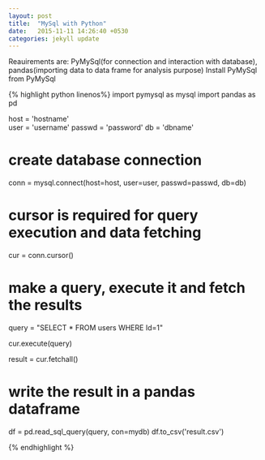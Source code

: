 ```yaml
---
layout: post
title:  "MySql with Python"
date:   2015-11-11 14:26:40 +0530
categories: jekyll update
---
```

Reauirements are: PyMySql(for connection and interaction with database), pandas(importing data to data frame for analysis purpose)
Install PyMySql from PyMySql

{% highlight python linenos%}
import pymysql as mysql
import pandas as pd

host = 'hostname' 	
user = 'username'
passwd = 'password'
db = 'dbname'

# create database connection 
conn = mysql.connect(host=host, user=user, passwd=passwd, db=db)

# cursor is required for query execution and data fetching
cur = conn.cursor()

# make a query, execute it and fetch the results
query = "SELECT * FROM users WHERE Id=1"

cur.execute(query)

result = cur.fetchall()

# write the result in a pandas dataframe
df = pd.read_sql_query(query, con=mydb)
df.to_csv('result.csv')

{% endhighlight %}
